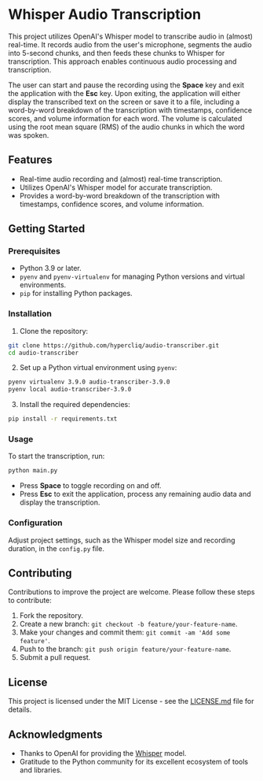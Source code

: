 # Whisper Audio Transcription

This project utilizes OpenAI's Whisper model to transcribe audio in (almost) real-time. It records audio from the user's microphone, segments the audio into 5-second chunks, and then feeds these chunks to Whisper for transcription. This approach enables continuous audio processing and transcription.

The user can start and pause the recording using the **Space** key and exit the application with the **Esc** key. Upon exiting, the application will either display the transcribed text on the screen or save it to a file, including a word-by-word breakdown of the transcription with timestamps, confidence scores, and volume information for each word. The volume is calculated using the root mean square (RMS) of the audio chunks in which the word was spoken.

## Features

- Real-time audio recording and (almost) real-time transcription.
- Utilizes OpenAI's Whisper model for accurate transcription.
- Provides a word-by-word breakdown of the transcription with timestamps, confidence scores, and volume information.


## Getting Started

### Prerequisites

- Python 3.9 or later.
- `pyenv` and `pyenv-virtualenv` for managing Python versions and virtual environments.
- `pip` for installing Python packages.

### Installation

1. Clone the repository:

```sh
git clone https://github.com/hypercliq/audio-transcriber.git
cd audio-transcriber
```

2. Set up a Python virtual environment using `pyenv`:

```sh
pyenv virtualenv 3.9.0 audio-transcriber-3.9.0
pyenv local audio-transcriber-3.9.0
```

3. Install the required dependencies:

```sh
pip install -r requirements.txt
```

### Usage

To start the transcription, run:

```sh
python main.py
```

- Press **Space** to toggle recording on and off.
- Press **Esc** to exit the application, process any remaining audio data and display the transcription.

### Configuration

Adjust project settings, such as the Whisper model size and recording duration, in the `config.py` file.

## Contributing

Contributions to improve the project are welcome. Please follow these steps to contribute:

1. Fork the repository.
2. Create a new branch: `git checkout -b feature/your-feature-name`.
3. Make your changes and commit them: `git commit -am 'Add some feature'`.
4. Push to the branch: `git push origin feature/your-feature-name`.
5. Submit a pull request.

## License

This project is licensed under the MIT License - see the [LICENSE.md](LICENSE.md) file for details.

## Acknowledgments

- Thanks to OpenAI for providing the [Whisper](https://github.com/openai/whisper) model.
- Gratitude to the Python community for its excellent ecosystem of tools and libraries.
